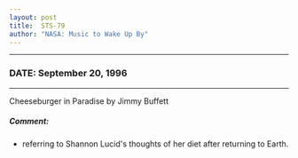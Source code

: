 ```yaml
---
layout: post
title:  STS-79
author: "NASA: Music to Wake Up By"
---
```


----
### DATE: September 20, 1996
----
Cheeseburger in Paradise by Jimmy Buffett

##### Comment:
* referring to Shannon Lucid's thoughts of her diet after returning to Earth.
